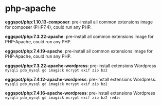 # php-apache

**eggspot/php:1.10.13-composer**: pre-install all common extensions image for composer (PHP7.4), could run any PHP.

**eggspot/php:7.3.22-apache**: pre-install all common extensions image for PHP-Apache, could run any PHP.

**eggspot/php:7.4.19-apache**: pre-install all common extensions image for PHP-Apache, could run any PHP.

**eggspot/php:7.3.22-apache-wordpress**: pre-install extensions  Wordpress `mysqli pdo_mysql gd imagick mcrypt exif zip bz2`

**eggspot/php:7.4.12-apache-wordpress**: pre-install extensions  Wordpress. `mysqli pdo_mysql gd imagick mcrypt exif zip bz2`

**eggspot/php:7.4.16-apache-wordpress**: pre-install extensions  Wordpress `mysqli pdo_mysql gd imagick mcrypt exif zip bz2 redis`